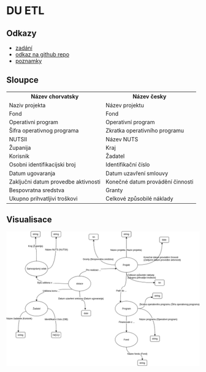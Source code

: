 # DU ETL
## Odkazy
* [zadání](https://docs.google.com/document/d/1xX6q7_gClyZGO0gbPz37ttET8d05bUnTx2bKCtRxlVE/edit#)
* [odkaz na github repo](https://github.com/PetrNovak96/4iz430_etl)
* [poznamky](poznamky.md)
## Sloupce
<table>
<tr>
<th>Název chorvatsky</th>
<th>Název česky</th>
</tr>

<tr>
<td>Naziv projekta</td>
<td>Název projektu</td>
</tr>

<tr>
<td>Fond</td>
<td>Fond</td>
</tr>

<tr>
<td>Operativni program</td>
<td>Operativní program</td>
</tr>

<tr>
<td>Šifra operativnog programa</td>
<td>Zkratka operativního programu</td>
</tr>

<tr>
<td>NUTSII</td>
<td>Název NUTS</td>
</tr>

<tr>
<td>Županija</td>
<td>Kraj</td>
</tr>

<tr>
<td>Korisnik</td>
<td>Žadatel</td>
</tr>

<tr>
<td>Osobni identifikacijski broj</td>
<td>Identifikační číslo</td>
</tr>

<tr>
<td>Datum ugovaranja</td>
<td>Datum uzavření smlouvy</td>
</tr>

<tr>
<td>Zaključni datum provedbe aktivnosti</td>
<td>Konečné datum provádění činnosti</td>
</tr>

<tr>
<td>Bespovratna sredstva</td>
<td>Granty</td>
</tr>

<tr>
<td>Ukupno prihvatljivi troškovi</td>
<td>Celkové způsobilé náklady</td>
</tr>
</table>

## Visualisace
![](Chorvatske_Dotace.png)